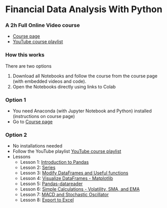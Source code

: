 # Financial Data Analysis With Python

### A 2h Full Online Video course
- [Course page](https://www.learnpythonwithrune.org/start-python-with-pandas-for-financial-analysis/)
- [YouTube course playlist](https://youtube.com/playlist?list=PLvMRWNpDTNwQF6t_Tq7aVX0AI6H1avSpv)

### How this works
There are two options
1. Download all Notebooks and follow the course from the course page (with embedded videos and code).
2. Open the Notebooks directly using links to Colab


### Option 1
- You need Anaconda (with Jupyter Notebook and Python) installed (instructions on course page)
- Go to [Course page](https://www.learnpythonwithrune.org/start-python-with-pandas-for-financial-analysis/)

### Option 2
- No installations needed
- Follow the YouTube playlist [YouTube course playlist](https://youtube.com/playlist?list=PLvMRWNpDTNwQF6t_Tq7aVX0AI6H1avSpv)
- Lessons
  - Lesson 1: [Introduction to Pandas](https://colab.research.google.com/github/LearnPythonWithRune/FinancialDataAnalysisWithPython/blob/main/01%20-%20Introduction%20to%20Pandas.ipynb)
  - Lesson 2: [Series](https://colab.research.google.com/github/LearnPythonWithRune/FinancialDataAnalysisWithPython/blob/main/02%20-%20Series.ipynb)
  - Lesson 3: [Modify DataFrames and Useful functions](https://colab.research.google.com/github/LearnPythonWithRune/FinancialDataAnalysisWithPython/blob/main/03%20-%20Work%20with%20DataFrames.ipynb)
  - Lesson 4: [Visualize DataFrames - Matplotlib](https://colab.research.google.com/github/LearnPythonWithRune/FinancialDataAnalysisWithPython/blob/main/04%20-%20Visualize%20DataFrames%20-%20Matplotlib.ipynb)
  - Lesson 5: [Pandas-datareader](https://colab.research.google.com/github/LearnPythonWithRune/FinancialDataAnalysisWithPython/blob/main/05%20-%20Pandas%20Datareader.ipynb)
  - Lesson 6: [Simple Calculations - Volatility, SMA, and EMA](https://colab.research.google.com/github/LearnPythonWithRune/FinancialDataAnalysisWithPython/blob/main/06%20-%20Simple%20Calculations%20-%20Volatility%2C%20SMA%2C%20and%20EMA.ipynb)
  - Lesson 7: [MACD and Stochastic Oscillator](https://colab.research.google.com/github/LearnPythonWithRune/FinancialDataAnalysisWithPython/blob/main/07%20-%20MACD%20and%20Stochastic.ipynb)
  - Lesson 8: [Export to Excel](https://colab.research.google.com/github/LearnPythonWithRune/FinancialDataAnalysisWithPython/blob/main/08%20-%20Export%20to%20Excel.ipynb)
